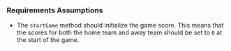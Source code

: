 ### Requirements Assumptions

- The `startGame` method should initialize the game score. This means that the scores for both the home team and away team should be set to `0` at the start of the game.